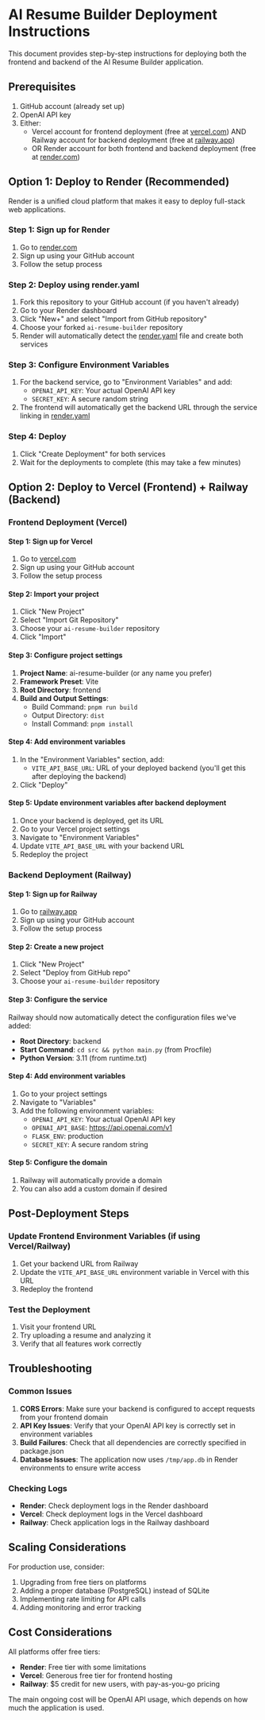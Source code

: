 # AI Resume Builder Deployment Instructions

This document provides step-by-step instructions for deploying both the frontend and backend of the AI Resume Builder application.

## Prerequisites

1. GitHub account (already set up)
2. OpenAI API key
3. Either:
   - Vercel account for frontend deployment (free at [vercel.com](https://vercel.com)) AND Railway account for backend deployment (free at [railway.app](https://railway.app))
   - OR Render account for both frontend and backend deployment (free at [render.com](https://render.com))

## Option 1: Deploy to Render (Recommended)

Render is a unified cloud platform that makes it easy to deploy full-stack web applications.

### Step 1: Sign up for Render
1. Go to [render.com](https://render.com)
2. Sign up using your GitHub account
3. Follow the setup process

### Step 2: Deploy using render.yaml
1. Fork this repository to your GitHub account (if you haven't already)
2. Go to your Render dashboard
3. Click "New+" and select "Import from GitHub repository"
4. Choose your forked `ai-resume-builder` repository
5. Render will automatically detect the [render.yaml](file://c:\Users\Ygor\Downloads\ai-resume-builder-main\render.yaml) file and create both services

### Step 3: Configure Environment Variables
1. For the backend service, go to "Environment Variables" and add:
   - `OPENAI_API_KEY`: Your actual OpenAI API key
   - `SECRET_KEY`: A secure random string
2. The frontend will automatically get the backend URL through the service linking in [render.yaml](file://c:\Users\Ygor\Downloads\ai-resume-builder-main\render.yaml)

### Step 4: Deploy
1. Click "Create Deployment" for both services
2. Wait for the deployments to complete (this may take a few minutes)

## Option 2: Deploy to Vercel (Frontend) + Railway (Backend)

### Frontend Deployment (Vercel)

#### Step 1: Sign up for Vercel
1. Go to [vercel.com](https://vercel.com)
2. Sign up using your GitHub account
3. Follow the setup process

#### Step 2: Import your project
1. Click "New Project"
2. Select "Import Git Repository"
3. Choose your `ai-resume-builder` repository
4. Click "Import"

#### Step 3: Configure project settings
1. **Project Name**: ai-resume-builder (or any name you prefer)
2. **Framework Preset**: Vite
3. **Root Directory**: frontend
4. **Build and Output Settings**:
   - Build Command: `pnpm run build`
   - Output Directory: `dist`
   - Install Command: `pnpm install`

#### Step 4: Add environment variables
1. In the "Environment Variables" section, add:
   - `VITE_API_BASE_URL`: URL of your deployed backend (you'll get this after deploying the backend)
2. Click "Deploy"

#### Step 5: Update environment variables after backend deployment
1. Once your backend is deployed, get its URL
2. Go to your Vercel project settings
3. Navigate to "Environment Variables"
4. Update `VITE_API_BASE_URL` with your backend URL
5. Redeploy the project

### Backend Deployment (Railway)

#### Step 1: Sign up for Railway
1. Go to [railway.app](https://railway.app)
2. Sign up using your GitHub account
3. Follow the setup process

#### Step 2: Create a new project
1. Click "New Project"
2. Select "Deploy from GitHub repo"
3. Choose your `ai-resume-builder` repository

#### Step 3: Configure the service
Railway should now automatically detect the configuration files we've added:
- **Root Directory**: backend
- **Start Command**: `cd src && python main.py` (from Procfile)
- **Python Version**: 3.11 (from runtime.txt)

#### Step 4: Add environment variables
1. Go to your project settings
2. Navigate to "Variables"
3. Add the following environment variables:
   - `OPENAI_API_KEY`: Your actual OpenAI API key
   - `OPENAI_API_BASE`: https://api.openai.com/v1
   - `FLASK_ENV`: production
   - `SECRET_KEY`: A secure random string

#### Step 5: Configure the domain
1. Railway will automatically provide a domain
2. You can also add a custom domain if desired

## Post-Deployment Steps

### Update Frontend Environment Variables (if using Vercel/Railway)
1. Get your backend URL from Railway
2. Update the `VITE_API_BASE_URL` environment variable in Vercel with this URL
3. Redeploy the frontend

### Test the Deployment
1. Visit your frontend URL
2. Try uploading a resume and analyzing it
3. Verify that all features work correctly

## Troubleshooting

### Common Issues

1. **CORS Errors**: Make sure your backend is configured to accept requests from your frontend domain
2. **API Key Issues**: Verify that your OpenAI API key is correctly set in environment variables
3. **Build Failures**: Check that all dependencies are correctly specified in package.json
4. **Database Issues**: The application now uses `/tmp/app.db` in Render environments to ensure write access

### Checking Logs
- **Render**: Check deployment logs in the Render dashboard
- **Vercel**: Check deployment logs in the Vercel dashboard
- **Railway**: Check application logs in the Railway dashboard

## Scaling Considerations

For production use, consider:
1. Upgrading from free tiers on platforms
2. Adding a proper database (PostgreSQL) instead of SQLite
3. Implementing rate limiting for API calls
4. Adding monitoring and error tracking

## Cost Considerations

All platforms offer free tiers:
- **Render**: Free tier with some limitations
- **Vercel**: Generous free tier for frontend hosting
- **Railway**: $5 credit for new users, with pay-as-you-go pricing

The main ongoing cost will be OpenAI API usage, which depends on how much the application is used.